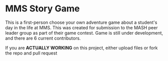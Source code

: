 
# MMS Story Game

This is a first-person choose your own adventure game about a student's day in the life at MMS. This was created for submission to the MASH peer leader group as part of their game contest. Game is still under development, and there are 6 current contributors.

If you are **ACTUALLY WORKING** on this project, either upload files or fork the repo and pull request
